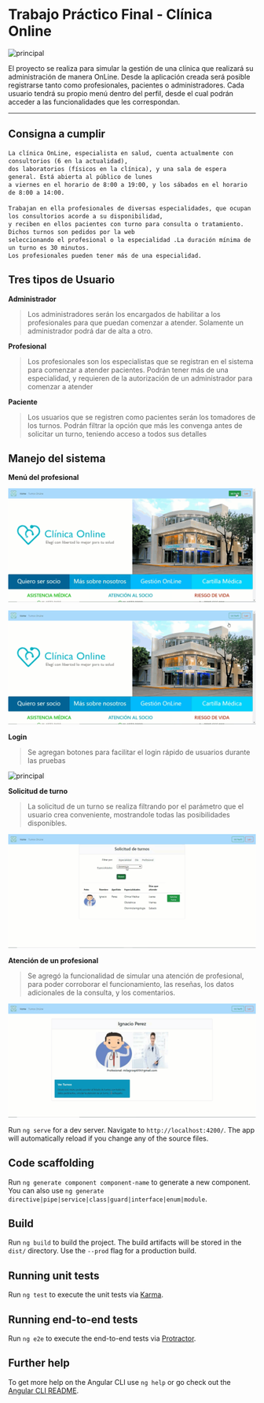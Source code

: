 # **Trabajo Práctico Final - Clínica Online**

![principal](https://github.com/PielvitoriMilagros/tpFinalLab4/blob/master/multiReadMe/0presentacion.gif)

El proyecto se realiza para simular la gestión de una clínica que realizará su administración de manera OnLine. Desde la aplicación creada será posible registrarse tanto como profesionales, pacientes o administradores. Cada usuario tendrá su propio menú dentro del perfil, desde el cual podrán acceder a las funcionalidades que les correspondan.

----

## **Consigna a cumplir**

```
La clínica OnLine, especialista en salud, cuenta actualmente con consultorios (6 en la actualidad),
dos laboratorios (físicos en la clínica), y una sala de espera general. Está abierta al público de lunes
a viernes en el horario de 8:00 a 19:00, y los sábados en el horario de 8:00 a 14:00.

Trabajan en ella profesionales de diversas especialidades, que ocupan los consultorios acorde a su disponibilidad, 
y reciben en ellos pacientes con turno para consulta o tratamiento. Dichos turnos son pedidos por la web
seleccionando el profesional o la especialidad .La duración mínima de un turno es 30 minutos.
Los profesionales pueden tener más de una especialidad.

```

## Tres tipos de Usuario

**Administrador**
>Los administradores serán los encargados de habilitar a los profesionales para que puedan comenzar a atender.
>Solamente un administrador podrá dar de alta a otro.



**Profesional**
>Los profesionales son los especialistas que se registran en el sistema para comenzar a atender pacientes.
>Podrán tener más de una especialidad, y requieren de la autorización de un administrador para comenzar a atender



**Paciente**
>Los usuarios que se registren como pacientes serán los tomadores de los turnos.
>Podrán filtrar la opción que más les convenga antes de solicitar un turno, teniendo acceso a todos sus detalles




## Manejo del sistema

**Menú del profesional**

![principal](https://github.com/PielvitoriMilagros/tpFinalLab4/blob/master/multiReadMe/1verificaEmail.gif)


![principal](https://github.com/PielvitoriMilagros/tpFinalLab4/blob/master/multiReadMe/2verifica.gif)



**Login**
>Se agregan botones para facilitar el login rápido de usuarios durante las pruebas

![principal](https://github.com/PielvitoriMilagros/tpFinalLab4/blob/master/multiReadMe/4login.gif)



**Solicitud de turno**
>La solicitud de un turno se realiza filtrando por el parámetro que el usuario crea conveniente, mostrandole todas las posibilidades disponibles.

![principal](https://github.com/PielvitoriMilagros/tpFinalLab4/blob/master/multiReadMe/3solicitaTurno.gif)



**Atención de un profesional**
>Se agregó la funcionalidad de simular una atención de profesional, para poder corroborar el funcionamiento, las reseñas, los datos adicionales de la consulta, y los comentarios.

![principal](https://github.com/PielvitoriMilagros/tpFinalLab4/blob/master/multiReadMe/5atender.gif)







Run `ng serve` for a dev server. Navigate to `http://localhost:4200/`. The app will automatically reload if you change any of the source files.

## Code scaffolding

Run `ng generate component component-name` to generate a new component. You can also use `ng generate directive|pipe|service|class|guard|interface|enum|module`.

## Build

Run `ng build` to build the project. The build artifacts will be stored in the `dist/` directory. Use the `--prod` flag for a production build.

## Running unit tests

Run `ng test` to execute the unit tests via [Karma](https://karma-runner.github.io).

## Running end-to-end tests

Run `ng e2e` to execute the end-to-end tests via [Protractor](http://www.protractortest.org/).

## Further help

To get more help on the Angular CLI use `ng help` or go check out the [Angular CLI README](https://github.com/angular/angular-cli/blob/master/README.md).
